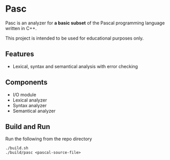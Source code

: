 # Pasc

Pasc is an analyzer for __a basic subset__ of the Pascal programming language written in C++.

This project is intended to be used for educational purposes only.

## Features

- Lexical, syntax and semantical analysis with error checking

## Components

- I/O module
- Lexical analyzer
- Syntax analyzer
- Semantical analyzer

## Build and Run

Run the following from the repo directory

```
./build.sh
./build/pasc <pascal-source-file>
```
